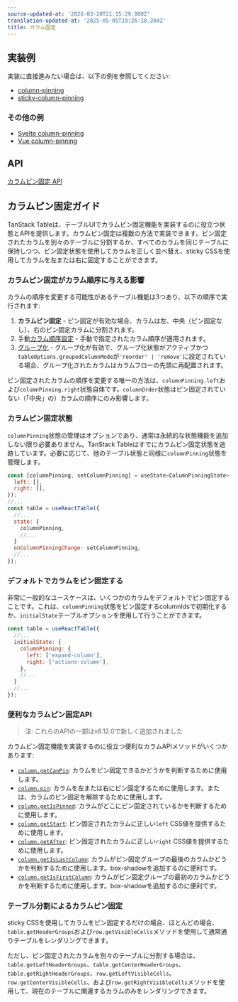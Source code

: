 ```yaml
---
source-updated-at: '2025-03-20T21:15:29.000Z'
translation-updated-at: '2025-05-05T19:26:18.204Z'
title: カラム固定
---
```

## 実装例

実装に直接進みたい場合は、以下の例を参照してください:

- [column-pinning](../framework/react/examples/column-pinning)
- [sticky-column-pinning](../framework/react/examples/column-pinning-sticky)

### その他の例
 
- [Svelte column-pinning](../framework/svelte/examples/column-pinning)
- [Vue column-pinning](../framework/vue/examples/column-pinning)

## API

[カラムピン固定 API](../api/features/column-pinning)

## カラムピン固定ガイド

TanStack Tableは、テーブルUIでカラムピン固定機能を実装するのに役立つ状態とAPIを提供します。カラムピン固定は複数の方法で実装できます。ピン固定されたカラムを別々のテーブルに分割するか、すべてのカラムを同じテーブルに保持しつつ、ピン固定状態を使用してカラムを正しく並べ替え、sticky CSSを使用してカラムを左または右に固定することができます。

### カラムピン固定がカラム順序に与える影響

カラムの順序を変更する可能性があるテーブル機能は3つあり、以下の順序で実行されます:

1. **カラムピン固定** - ピン固定が有効な場合、カラムは左、中央（ピン固定なし）、右のピン固定カラムに分割されます。
2. 手動[カラム順序設定](../guide/column-ordering) - 手動で指定されたカラム順序が適用されます。
3. [グループ化](../guide/grouping) - グループ化が有効で、グループ化状態がアクティブかつ`tableOptions.groupedColumnMode`が`'reorder' | 'remove'`に設定されている場合、グループ化されたカラムはカラムフローの先頭に再配置されます。

ピン固定されたカラムの順序を変更する唯一の方法は、`columnPinning.left`および`columnPinning.right`状態自体です。`columnOrder`状態はピン固定されていない（「中央」の）カラムの順序にのみ影響します。

### カラムピン固定状態

`columnPinning`状態の管理はオプションであり、通常は永続的な状態機能を追加しない限り必要ありません。TanStack Tableはすでにカラムピン固定状態を追跡しています。必要に応じて、他のテーブル状態と同様に`columnPinning`状態を管理します。

```jsx
const [columnPinning, setColumnPinning] = useState<ColumnPinningState>({
  left: [],
  right: [],
});
//...
const table = useReactTable({
  //...
  state: {
    columnPinning,
    //...
  }
  onColumnPinningChange: setColumnPinning,
  //...
});
```

### デフォルトでカラムをピン固定する

非常に一般的なユースケースは、いくつかのカラムをデフォルトでピン固定することです。これは、`columnPinning`状態をピン固定するcolumnIdsで初期化するか、`initialState`テーブルオプションを使用して行うことができます。

```jsx
const table = useReactTable({
  //...
  initialState: {
    columnPinning: {
      left: ['expand-column'],
      right: ['actions-column'],
    },
    //...
  }
  //...
});
```

### 便利なカラムピン固定API

> 注: これらのAPIの一部はv8.12.0で新しく追加されました

カラムピン固定機能を実装するのに役立つ便利なカラムAPIメソッドがいくつかあります:

- [`column.getCanPin`](../api/features/column-pinning#getcanpin): カラムをピン固定できるかどうかを判断するために使用します。
- [`column.pin`](../api/features/column-pinning#pin): カラムを左または右にピン固定するために使用します。または、カラムのピン固定を解除するために使用します。
- [`column.getIsPinned`](../api/features/column-pinning#getispinned): カラムがどこにピン固定されているかを判断するために使用します。
- [`column.getStart`](../api/features/column-pinning#getstart): ピン固定されたカラムに正しい`left` CSS値を提供するために使用します。
- [`column.getAfter`](../api/features/column-pinning#getafter): ピン固定されたカラムに正しい`right` CSS値を提供するために使用します。
- [`column.getIsLastColumn`](../api/features/column-pinning#getislastcolumn): カラムがピン固定グループの最後のカラムかどうかを判断するために使用します。box-shadowを追加するのに便利です。
- [`column.getIsFirstColumn`](../api/features/column-pinning#getisfirstcolumn): カラムがピン固定グループの最初のカラムかどうかを判断するために使用します。box-shadowを追加するのに便利です。

### テーブル分割によるカラムピン固定

sticky CSSを使用してカラムをピン固定するだけの場合、ほとんどの場合、`table.getHeaderGroups`および`row.getVisibleCells`メソッドを使用して通常通りテーブルをレンダリングできます。

ただし、ピン固定されたカラムを別々のテーブルに分割する場合は、`table.getLeftHeaderGroups`、`table.getCenterHeaderGroups`、`table.getRightHeaderGroups`、`row.getLeftVisibleCells`、`row.getCenterVisibleCells`、および`row.getRightVisibleCells`メソッドを使用して、現在のテーブルに関連するカラムのみをレンダリングできます。
